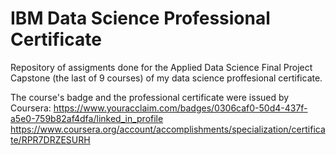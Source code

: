 # IBM Data Science Professional Certificate

Repository of assigments done for the Applied Data Science Final Project Capstone (the last of 9 courses) of my data science proffesional certificate.

The course's badge and the professional certificate were issued by Coursera:
https://www.youracclaim.com/badges/0306caf0-50d4-437f-a5e0-759b82af4dfa/linked_in_profile
https://www.coursera.org/account/accomplishments/specialization/certificate/RPR7DRZESURH
